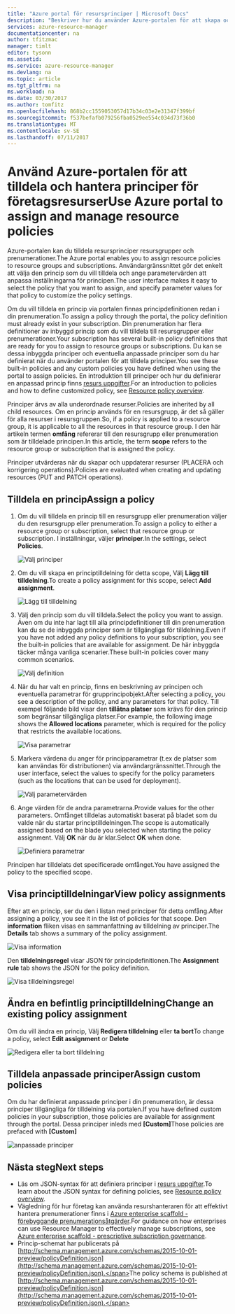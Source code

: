 ```yaml
---
title: "Azure portal för resursprinciper | Microsoft Docs"
description: "Beskriver hur du använder Azure-portalen för att skapa och hantera principer för hanteraren för filserverresurser. Principer kan tillämpas på grupperna prenumerationen eller resursen."
services: azure-resource-manager
documentationcenter: na
author: tfitzmac
manager: timlt
editor: tysonn
ms.assetid: 
ms.service: azure-resource-manager
ms.devlang: na
ms.topic: article
ms.tgt_pltfrm: na
ms.workload: na
ms.date: 03/30/2017
ms.author: tomfitz
ms.openlocfilehash: 868b2cc1559053057d17b34c03e2e31347f399bf
ms.sourcegitcommit: f537befafb079256fba0529ee554c034d73f36b0
ms.translationtype: MT
ms.contentlocale: sv-SE
ms.lasthandoff: 07/11/2017
---
```

# <a name="use-azure-portal-to-assign-and-manage-resource-policies"></a><span data-ttu-id="af3f7-104">Använd Azure-portalen för att tilldela och hantera principer för företagsresurser</span><span class="sxs-lookup"><span data-stu-id="af3f7-104">Use Azure portal to assign and manage resource policies</span></span>
<span data-ttu-id="af3f7-105">Azure-portalen kan du tilldela resursprinciper resursgrupper och prenumerationer.</span><span class="sxs-lookup"><span data-stu-id="af3f7-105">The Azure portal enables you to assign resource policies to resource groups and subscriptions.</span></span> <span data-ttu-id="af3f7-106">Användargränssnittet gör det enkelt att välja den princip som du vill tilldela och ange parametervärden att anpassa inställningarna för principen.</span><span class="sxs-lookup"><span data-stu-id="af3f7-106">The user interface makes it easy to select the policy that you want to assign, and specify parameter values for that policy to customize the policy settings.</span></span> 

<span data-ttu-id="af3f7-107">Om du vill tilldela en princip via portalen finnas principdefinitionen redan i din prenumeration.</span><span class="sxs-lookup"><span data-stu-id="af3f7-107">To assign a policy through the portal, the policy definition must already exist in your subscription.</span></span> <span data-ttu-id="af3f7-108">Din prenumeration har flera definitioner av inbyggd princip som du vill tilldela till resursgrupper eller prenumerationer.</span><span class="sxs-lookup"><span data-stu-id="af3f7-108">Your subscription has several built-in policy definitions that are ready for you to assign to resource groups or subscriptions.</span></span> <span data-ttu-id="af3f7-109">Du kan se dessa inbyggda principer och eventuella anpassade principer som du har definierat när du använder portalen för att tilldela principer.</span><span class="sxs-lookup"><span data-stu-id="af3f7-109">You see these built-in policies and any custom policies you have defined when using the portal to assign policies.</span></span> <span data-ttu-id="af3f7-110">En introduktion till principer och hur du definierar en anpassad princip finns [resurs uppgifter](resource-manager-policy.md).</span><span class="sxs-lookup"><span data-stu-id="af3f7-110">For an introduction to policies and how to define customized policy, see [Resource policy overview](resource-manager-policy.md).</span></span>

<span data-ttu-id="af3f7-111">Principer ärvs av alla underordnade resurser.</span><span class="sxs-lookup"><span data-stu-id="af3f7-111">Policies are inherited by all child resources.</span></span> <span data-ttu-id="af3f7-112">Om en princip används för en resursgrupp, är det så gäller för alla resurser i resursgruppen.</span><span class="sxs-lookup"><span data-stu-id="af3f7-112">So, if a policy is applied to a resource group, it is applicable to all the resources in that resource group.</span></span> <span data-ttu-id="af3f7-113">I den här artikeln termen **omfång** refererar till den resursgrupp eller prenumeration som är tilldelade principen.</span><span class="sxs-lookup"><span data-stu-id="af3f7-113">In this article, the term **scope** refers to the resource group or subscription that is assigned the policy.</span></span> 

<span data-ttu-id="af3f7-114">Principer utvärderas när du skapar och uppdaterar resurser (PLACERA och korrigering operations).</span><span class="sxs-lookup"><span data-stu-id="af3f7-114">Policies are evaluated when creating and updating resources (PUT and PATCH operations).</span></span>

## <a name="assign-a-policy"></a><span data-ttu-id="af3f7-115">Tilldela en princip</span><span class="sxs-lookup"><span data-stu-id="af3f7-115">Assign a policy</span></span>

1. <span data-ttu-id="af3f7-116">Om du vill tilldela en princip till en resursgrupp eller prenumeration väljer du den resursgrupp eller prenumeration.</span><span class="sxs-lookup"><span data-stu-id="af3f7-116">To assign a policy to either a resource group or subscription, select that resource group or subscription.</span></span> <span data-ttu-id="af3f7-117">I inställningar, väljer **principer**.</span><span class="sxs-lookup"><span data-stu-id="af3f7-117">In the settings, select **Policies**.</span></span>

   ![Välj principer](./media/resource-manager-policy-portal/select-policies.png)

2. <span data-ttu-id="af3f7-119">Om du vill skapa en principtilldelning för detta scope, Välj **Lägg till tilldelning**.</span><span class="sxs-lookup"><span data-stu-id="af3f7-119">To create a policy assignment for this scope, select **Add assignment**.</span></span>

   ![Lägg till tilldelning](./media/resource-manager-policy-portal/add-assignment.png)

3. <span data-ttu-id="af3f7-121">Välj den princip som du vill tilldela.</span><span class="sxs-lookup"><span data-stu-id="af3f7-121">Select the policy you want to assign.</span></span> <span data-ttu-id="af3f7-122">Även om du inte har lagt till alla principdefinitioner till din prenumeration kan du se de inbyggda principer som är tillgängliga för tilldelning.</span><span class="sxs-lookup"><span data-stu-id="af3f7-122">Even if you have not added any policy definitions to your subscription, you see the built-in policies that are available for assignment.</span></span> <span data-ttu-id="af3f7-123">De här inbyggda täcker många vanliga scenarier.</span><span class="sxs-lookup"><span data-stu-id="af3f7-123">These built-in policies cover many common scenarios.</span></span>

   ![Välj definition](./media/resource-manager-policy-portal/select-definition.png)

4. <span data-ttu-id="af3f7-125">När du har valt en princip, finns en beskrivning av principen och eventuella parametrar för grupprincipobjekt.</span><span class="sxs-lookup"><span data-stu-id="af3f7-125">After selecting a policy, you see a description of the policy, and any parameters for that policy.</span></span> <span data-ttu-id="af3f7-126">Till exempel följande bild visar den **tillåtna platser** som krävs för den princip som begränsar tillgängliga platser.</span><span class="sxs-lookup"><span data-stu-id="af3f7-126">For example, the following image shows the **Allowed locations** parameter, which is required for the policy that restricts the available locations.</span></span>

   ![Visa parametrar](./media/resource-manager-policy-portal/show-parameters.png)

5. <span data-ttu-id="af3f7-128">Markera värdena du anger för principparametrar (t.ex de platser som kan användas för distributionen) via användargränssnittet.</span><span class="sxs-lookup"><span data-stu-id="af3f7-128">Through the user interface, select the values to specify for the policy parameters (such as the locations that can be used for deployment).</span></span>

   ![Välj parametervärden](./media/resource-manager-policy-portal/select-parameters.png)

6. <span data-ttu-id="af3f7-130">Ange värden för de andra parametrarna.</span><span class="sxs-lookup"><span data-stu-id="af3f7-130">Provide values for the other parameters.</span></span> <span data-ttu-id="af3f7-131">Omfånget tilldelas automatiskt baserat på bladet som du valde när du startar principtilldelningen.</span><span class="sxs-lookup"><span data-stu-id="af3f7-131">The scope is automatically assigned based on the blade you selected when starting the policy assignment.</span></span> <span data-ttu-id="af3f7-132">Välj **OK** när du är klar.</span><span class="sxs-lookup"><span data-stu-id="af3f7-132">Select **OK** when done.</span></span>

   ![Definiera parametrar](./media/resource-manager-policy-portal/define-parameters.png)

  <span data-ttu-id="af3f7-134">Principen har tilldelats det specificerade omfånget.</span><span class="sxs-lookup"><span data-stu-id="af3f7-134">You have assigned the policy to the specified scope.</span></span>

## <a name="view-policy-assignments"></a><span data-ttu-id="af3f7-135">Visa principtilldelningar</span><span class="sxs-lookup"><span data-stu-id="af3f7-135">View policy assignments</span></span>

<span data-ttu-id="af3f7-136">Efter att en princip, ser du den i listan med principer för detta omfång.</span><span class="sxs-lookup"><span data-stu-id="af3f7-136">After assigning a policy, you see it in the list of policies for that scope.</span></span> <span data-ttu-id="af3f7-137">Den **information** fliken visas en sammanfattning av tilldelning av principer.</span><span class="sxs-lookup"><span data-stu-id="af3f7-137">The **Details** tab shows a summary of the policy assignment.</span></span>

![Visa information](./media/resource-manager-policy-portal/show-details.png)

<span data-ttu-id="af3f7-139">Den **tilldelningsregel** visar JSON för principdefinitionen.</span><span class="sxs-lookup"><span data-stu-id="af3f7-139">The **Assignment rule** tab shows the JSON for the policy definition.</span></span>

![Visa tilldelningsregel](./media/resource-manager-policy-portal/show-assignment-rule.png)

## <a name="change-an-existing-policy-assignment"></a><span data-ttu-id="af3f7-141">Ändra en befintlig principtilldelning</span><span class="sxs-lookup"><span data-stu-id="af3f7-141">Change an existing policy assignment</span></span>

<span data-ttu-id="af3f7-142">Om du vill ändra en princip, Välj **Redigera tilldelning** eller **ta bort**</span><span class="sxs-lookup"><span data-stu-id="af3f7-142">To change a policy, select **Edit assignment** or **Delete**</span></span>

![Redigera eller ta bort tilldelning](./media/resource-manager-policy-portal/edit-delete-policy.png)

## <a name="assign-custom-policies"></a><span data-ttu-id="af3f7-144">Tilldela anpassade principer</span><span class="sxs-lookup"><span data-stu-id="af3f7-144">Assign custom policies</span></span>

<span data-ttu-id="af3f7-145">Om du har definierat anpassade principer i din prenumeration, är dessa principer tillgängliga för tilldelning via portalen.</span><span class="sxs-lookup"><span data-stu-id="af3f7-145">If you have defined custom policies in your subscription, those policies are available for assignment through the portal.</span></span> <span data-ttu-id="af3f7-146">Dessa principer inleds med **[Custom]**</span><span class="sxs-lookup"><span data-stu-id="af3f7-146">Those policies are prefaced with **[Custom]**</span></span>

![anpassade principer](./media/resource-manager-policy-portal/show-custom-policy.png)

## <a name="next-steps"></a><span data-ttu-id="af3f7-148">Nästa steg</span><span class="sxs-lookup"><span data-stu-id="af3f7-148">Next steps</span></span>
* <span data-ttu-id="af3f7-149">Läs om JSON-syntax för att definiera principer i [resurs uppgifter](resource-manager-policy.md).</span><span class="sxs-lookup"><span data-stu-id="af3f7-149">To learn about the JSON syntax for defining policies, see [Resource policy overview](resource-manager-policy.md).</span></span>
* <span data-ttu-id="af3f7-150">Vägledning för hur företag kan använda resurshanteraren för att effektivt hantera prenumerationer finns i [Azure enterprise scaffold - förebyggande prenumerationsåtgärder](resource-manager-subscription-governance.md).</span><span class="sxs-lookup"><span data-stu-id="af3f7-150">For guidance on how enterprises can use Resource Manager to effectively manage subscriptions, see [Azure enterprise scaffold - prescriptive subscription governance](resource-manager-subscription-governance.md).</span></span>
* <span data-ttu-id="af3f7-151">Princip-schemat har publicerats på [http://schema.management.azure.com/schemas/2015-10-01-preview/policyDefinition.json](http://schema.management.azure.com/schemas/2015-10-01-preview/policyDefinition.json).</span><span class="sxs-lookup"><span data-stu-id="af3f7-151">The policy schema is published at [http://schema.management.azure.com/schemas/2015-10-01-preview/policyDefinition.json](http://schema.management.azure.com/schemas/2015-10-01-preview/policyDefinition.json).</span></span> 

